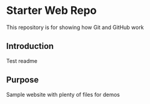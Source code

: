 # Starter Web Repo

This repository is for showing how Git and GitHub work


## Introduction


 Test readme

## Purpose

Sample website with plenty of files for demos
